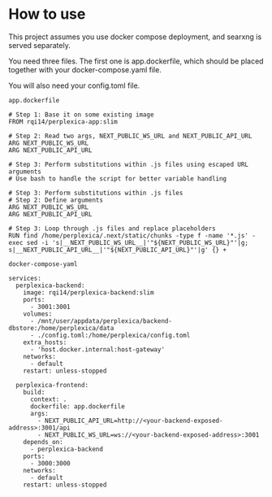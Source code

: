 

# How to use
This project assumes you use docker compose deployment, and searxng is served separately.

You need three files.
The first one is app.dockerfile, which should be placed together with your docker-compose.yaml file. 

You will also need your config.toml file. 


`app.dockerfile`

```
# Step 1: Base it on some existing image
FROM rqi14/perplexica-app:slim

# Step 2: Read two args, NEXT_PUBLIC_WS_URL and NEXT_PUBLIC_API_URL
ARG NEXT_PUBLIC_WS_URL
ARG NEXT_PUBLIC_API_URL

# Step 3: Perform substitutions within .js files using escaped URL arguments
# Use bash to handle the script for better variable handling

# Step 3: Perform substitutions within .js files
# Step 2: Define arguments
ARG NEXT_PUBLIC_WS_URL
ARG NEXT_PUBLIC_API_URL

# Step 3: Loop through .js files and replace placeholders
RUN find /home/perplexica/.next/static/chunks -type f -name '*.js' -exec sed -i 's|__NEXT_PUBLIC_WS_URL__|'"${NEXT_PUBLIC_WS_URL}"'|g; s|__NEXT_PUBLIC_API_URL__|'"${NEXT_PUBLIC_API_URL}"'|g' {} +
```

`docker-compose-yaml` 

```
services:
  perplexica-backend:
    image: rqi14/perplexica-backend:slim
    ports:
      - 3001:3001
    volumes:
      - /mnt/user/appdata/perplexica/backend-dbstore:/home/perplexica/data
      - ./config.toml:/home/perplexica/config.toml
    extra_hosts:
      - 'host.docker.internal:host-gateway'
    networks:
      - default
    restart: unless-stopped

  perplexica-frontend:
    build:
      context: .
      dockerfile: app.dockerfile
      args:
        - NEXT_PUBLIC_API_URL=http://<your-backend-exposed-address>:3001/api
        - NEXT_PUBLIC_WS_URL=ws://<your-backend-exposed-address>:3001
    depends_on:
      - perplexica-backend
    ports:
      - 3000:3000
    networks:
      - default
    restart: unless-stopped

```
